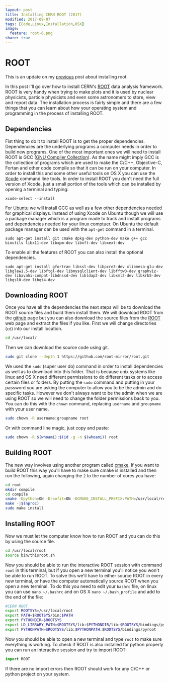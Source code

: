 ```yaml
---
layout: post
title: Installing CERN ROOT (2017)
modified: 2017-09-07
tags: [Code,Linux,Installation,OSX]
image:
  feature: root-6.png
share: true
---
```


# ROOT

This is an update on my [previous] post about installing root.

In this post I'll go over how to install CERN's [ROOT] data analysis framework.
ROOT is very handy when trying to make plots and it is used by nuclear physicists, particle physicists
and even some astronomers to store, view and report data.  The installation process is fairly simple
and there are a few things that you can learn about how your operating system and programming
in the process of installing ROOT.

## Dependencies

Fist thing to do it to install ROOT is to get the proper dependencies.  Dependencies are the underlying
programs a computer needs in order to build new programs. One of the most important ones we will need
to install ROOT is GCC ([GNU Compiler Collection]). As the name might imply GCC is the collection of
programs which are used to make the C/C++, Objective-C, Fortan and other code compile so that it can
be run on your computer.  In order to install this and some other useful tools on OS X you can use the
[Xcode] command line tools. In order to install ROOT you don't need the full version of Xcode, just a
small portion of the tools which can be installed by opening a terminal and typing:

    xcode-select --install

For [Ubuntu] we will install GCC as well as a few other dependencies needed for graphical displays.
Instead of using Xcode on Ubuntu though we will use a package manager which is a program made
to track and install programs and dependencies needed for your linux comptuer.  On Ubuntu the
default package manager can be used with the `apt-get` command in a terminal.

    sudo apt-get install git cmake dpkg-dev python-dev make g++ gcc binutils libx11-dev libxpm-dev libxft-dev libxext-dev

To enable all the features of ROOT you can also install the optional dependencies.

    sudo apt-get install gfortran libssl-dev libpcre3-dev xlibmesa-glu-dev libglew1.5-dev libftgl-dev libmysqlclient-dev libfftw3-dev graphviz-dev libavahi-compat-libdnssd-dev libldap2-dev libxml2-dev libkrb5-dev libgsl0-dev libqt4-dev

## Downloading ROOT

Once you have all the dependencies the next steps will be to download the ROOT source files and build
them install them.  We will download ROOT from the [github] page but you can also download the source files
from the [ROOT] web page and extract the files if you like. First we will change directories (`cd`) into our install location.

```bash
cd /usr/local/
```

Then we can download the source code using git.

```bash
sudo git clone --depth 1 https://github.com/root-mirror/root.git
```

We used the `sudo` (super user do) command in order to install dependencies as well as to download into this folder.
That is because unix systems like linux and OS X need different permissions to do different tasks or to
access certain files or folders.  By putting the `sudo` command and putting in your password you are asking the computer to allow you to be
the admin and do specific tasks. However we don't always want to be the admin when we are using ROOT so we will need to
change the folder permissions back to you.  You can do this with the `chown` command, replacing `username` and `groupname` with your user name.

```bash
sudo chown -R username:groupname root
```

Or with command line magic, just copy and paste:

```bash
sudo chown -R $(whoami):$(id -g -n $(whoami)) root
```

## Building ROOT

The new way involves using another program called [cmake].  If you want to build ROOT this way you'll have to make sure cmake
is installed and then run the following, again changing the `2` to the number of cores you have:

```bash
cd root
mkdir compile
cd compile
cmake -Dpython=ON -Droofit=ON -DCMAKE_INSTALL_PREFIX:PATH=/usr/local/root ..
make -j$(nproc)
sudo make install
```

## Installing ROOT

Now we must let the computer know how to run ROOT and you can do this by using the source file.

```bash
cd /usr/local/root
source bin/thisroot.sh
```

Now you should be able to run the interactive ROOT session with command `root` in this terminal, but if you
open a new terminal you'll notice you won't be able to run ROOT. To solve this we'll have to either source ROOT
in every new terminal, or have the computer automatically source ROOT when you open a new terminal. To do this
you need to edit your `bashrc` file, on linux you can use `nano ~/.bashrc` and on OS X  `nano ~/.bash_profile`
and add to the end of the file:

```bash
#CERN ROOT
export ROOTSYS=/usr/local/root
export PATH=$ROOTSYS/bin:$PATH
export PYTHONDIR=$ROOTSYS
export LD_LIBRARY_PATH=$ROOTSYS/lib:$PYTHONDIR/lib:$ROOTSYS/bindings/pyroot:$LD_LIBRARY_PATH
export PYTHONPATH=$ROOTSYS/lib:$PYTHONPATH:$ROOTSYS/bindings/pyroot
```

Now you should be able to open a new terminal and type `root` to make sure everything is working. To check if ROOT is also installed
for python properly you can run an interactive session and try to import ROOT:

```python
import ROOT
```

If there are no import errors then ROOT should work for any C/C++ or python project on your system.

[gnu compiler collection]: https://gcc.gnu.org

[xcode]: https://developer.apple.com/xcode/

[ubuntu]: http://www.ubuntu.com

[github]: https://github.com/root-mirror/root

[root]: https://root.cern.ch

[cmake]: https://cmake.org

[previous]: http://tylern4.github.io/InstallRoot-2016/

<script>
  (function(i,s,o,g,r,a,m){i['GoogleAnalyticsObject']=r;i[r]=i[r]||function(){
  (i[r].q=i[r].q||[]).push(arguments)},i[r].l=1*new Date();a=s.createElement(o),
  m=s.getElementsByTagName(o)[0];a.async=1;a.src=g;m.parentNode.insertBefore(a,m)
  })(window,document,'script','//www.google-analytics.com/analytics.js','ga');

  ga('create', 'UA-72714958-1', 'auto');
  ga('send', 'pageview');

</script>
